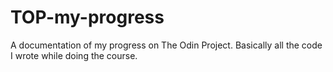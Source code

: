 # TOP-my-progress
A documentation of my progress on The Odin Project. Basically all the code I wrote while doing the course.

